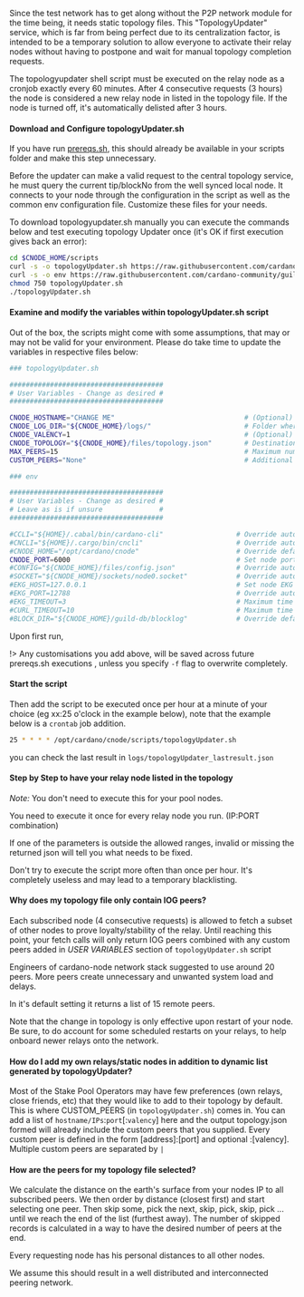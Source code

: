 Since the test network has to get along without the P2P network module for the time being, it needs static topology files. This "TopologyUpdater" service, which is far from being perfect due to its centralization factor, is intended to be a temporary solution to allow everyone to activate their relay nodes without having to postpone and wait for manual topology completion requests.

The topologyupdater shell script must be executed on the relay node as a cronjob exactly every 60 minutes. After 4 consecutive requests (3 hours) the node is considered a new relay node in listed in the topology file. If the node is turned off, it's automatically delisted after 3 hours.

#### Download and Configure topologyUpdater.sh

If you have run [prereqs.sh](basics.md#pre-requisites), this should already be available in your scripts folder and make this step unnecessary. 

Before the updater can make a valid request to the central topology service, he must query the current tip/blockNo from the well synced local node. It connects to your node through the configuration in the script as well as the common env configuration file. Customize these files for your needs.  


To download topologyupdater.sh manually you can execute the commands below and test executing topology Updater once (it's OK if first execution gives back an error):
``` bash
cd $CNODE_HOME/scripts
curl -s -o topologyUpdater.sh https://raw.githubusercontent.com/cardano-community/guild-operators/master/scripts/cnode-helper-scripts/topologyUpdater.sh
curl -s -o env https://raw.githubusercontent.com/cardano-community/guild-operators/master/scripts/cnode-helper-scripts/env
chmod 750 topologyUpdater.sh
./topologyUpdater.sh
```

#### Examine and modify the variables within topologyUpdater.sh script

Out of the box, the scripts might come with some assumptions, that may or may not be valid for your environment. Please do take time to update the variables in respective files below:

``` bash
### topologyUpdater.sh

######################################
# User Variables - Change as desired #
######################################

CNODE_HOSTNAME="CHANGE ME"                                # (Optional) Must resolve to the IP you are requesting from
CNODE_LOG_DIR="${CNODE_HOME}/logs/"                       # Folder where your logs will be sent to (must pre-exist)
CNODE_VALENCY=1                                           # (Optional) for multi-IP hostnames
CNODE_TOPOLOGY="${CNODE_HOME}/files/topology.json"        # Destination topology.json file you'd want to write output to
MAX_PEERS=15                                              # Maximum number of peers to return on successful fetch
CUSTOM_PEERS="None"                                       # Additional custom peers to (IP:port[:valency]) to add to your target topology.json, eg: "10.0.0.1:3001|10.0.0.2:3002|relays.mydomain.com:3003:3"

```

``` bash
### env

######################################
# User Variables - Change as desired #
# Leave as is if unsure              #
######################################

#CCLI="${HOME}/.cabal/bin/cardano-cli"                  # Override automatic detection of path to cardano-cli executable
#CNCLI="${HOME}/.cargo/bin/cncli"                       # Override automatic detection of path to cncli executable (https://github.com/AndrewWestberg/cncli)
#CNODE_HOME="/opt/cardano/cnode"                        # Override default CNODE_HOME path (defaults to /opt/cardano/cnode)
CNODE_PORT=6000                                         # Set node port
#CONFIG="${CNODE_HOME}/files/config.json"               # Override automatic detection of node config path
#SOCKET="${CNODE_HOME}/sockets/node0.socket"            # Override automatic detection of path to socket
#EKG_HOST=127.0.0.1                                     # Set node EKG host
#EKG_PORT=12788                                         # Override automatic detection of node EKG port
#EKG_TIMEOUT=3                                          # Maximum time in seconds that you allow EKG request to take before aborting (node metrics)
#CURL_TIMEOUT=10                                        # Maximum time in seconds that you allow curl file download to take before aborting (GitHub update process)
#BLOCK_DIR="${CNODE_HOME}/guild-db/blocklog"            # Override default directory used to store block data for core node
```

Upon first run,

!> Any customisations you add above, will be saved across future prereqs.sh executions , unless you specify `-f` flag to overwrite completely.

#### Start the script

Then add the script to be executed once per hour at a minute of your choice (eg xx:25 o'clock in the example below), note that the example below is a `crontab` job addition.

``` bash
25 * * * * /opt/cardano/cnode/scripts/topologyUpdater.sh
```

you can check the last result in `logs/topologyUpdater_lastresult.json`


#### Step by Step to have your relay node listed in the topology

*Note:* You don't need to execute this for your pool nodes. 

You need to execute it once for every relay node you run. (IP:PORT combination)

If one of the parameters is outside the allowed ranges, invalid or missing the returned json will tell you what needs to be fixed.

Don't try to execute the script more often than once per hour. It's completely useless and may lead to a temporary blacklisting.


#### Why does my topology file only contain IOG peers?

Each subscribed node (4 consecutive requests) is allowed to fetch a subset of other nodes to prove loyalty/stability of the relay. Until reaching this point, your fetch calls will only return IOG peers combined with any custom peers added in *USER VARIABLES* section of `topologyUpdater.sh` script

Engineers of cardano-node network stack suggested to use around 20 peers. More peers create unnecessary and unwanted system load and delays.

In it's default setting it returns a list of 15 remote peers. 

Note that the change in topology is only effective upon restart of your node. Be sure, to do account for some scheduled restarts on your relays, to help onboard newer relays onto the network.

#### How do I add my own relays/static nodes in addition to dynamic list generated by topologyUpdater?

Most of the Stake Pool Operators may have few preferences (own relays, close friends, etc) that they would like to add to their topology by default. This is where CUSTOM_PEERS (in `topologyUpdater.sh`) comes in. You can add a list of `hostname/IPs`:`port`[:`valency`] here and the output topology.json formed will already include the custom peers that you supplied.  Every custom peer is defined in the form [address]:[port] and optional :[valency]. Multiple custom peers are separated by `|`

#### How are the peers for my topology file selected?

We calculate the distance on the earth's surface from your nodes IP to all subscribed peers. We then order by distance (closest first) and start selecting one peer. Then skip some, pick the next, skip, pick, skip, pick ... until we reach the end of the list (furthest away). The number of skipped records is calculated in a way to have the desired number of peers at the end.

Every requesting node has his personal distances to all other nodes. 

We assume this should result in a well distributed and interconnected peering network.


